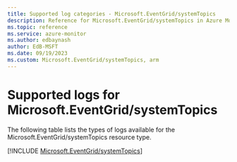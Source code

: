 ```yaml
---
title: Supported log categories - Microsoft.EventGrid/systemTopics
description: Reference for Microsoft.EventGrid/systemTopics in Azure Monitor Logs.
ms.topic: reference
ms.service: azure-monitor
ms.author: edbaynash
author: EdB-MSFT
ms.date: 09/19/2023
ms.custom: Microsoft.EventGrid/systemTopics, arm
---
```





# Supported logs for Microsoft.EventGrid/systemTopics  
The following table lists the types of logs available for the Microsoft.EventGrid/systemTopics resource type.
  
  
[!INCLUDE [Microsoft.EventGrid/systemTopics](./includes/Microsoft-EventGrid-systemTopics-logs-include.md)]
  
